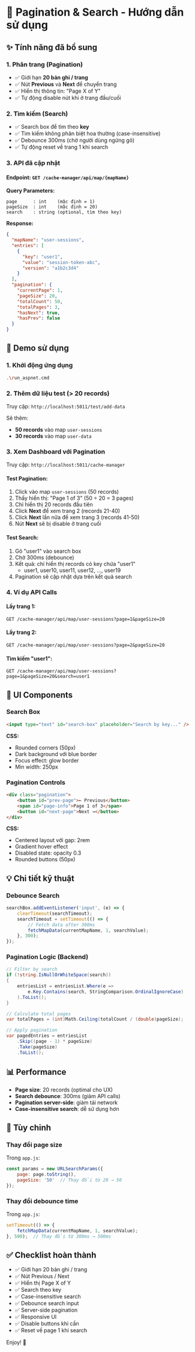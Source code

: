 # 📄 Pagination & Search - Hướng dẫn sử dụng

## ✨ Tính năng đã bổ sung

### 1. **Phân trang (Pagination)**
- ✅ Giới hạn **20 bản ghi / trang**
- ✅ Nút **Previous** và **Next** để chuyển trang
- ✅ Hiển thị thông tin: "Page X of Y"
- ✅ Tự động disable nút khi ở trang đầu/cuối

### 2. **Tìm kiếm (Search)**
- ✅ Search box để tìm theo **key**
- ✅ Tìm kiếm không phân biệt hoa thường (case-insensitive)
- ✅ Debounce 300ms (chờ người dùng ngừng gõ)
- ✅ Tự động reset về trang 1 khi search

### 3. **API đã cập nhật**

#### Endpoint: `GET /cache-manager/api/map/{mapName}`

**Query Parameters:**
```
page      : int    (mặc định = 1)
pageSize  : int    (mặc định = 20)
search    : string (optional, tìm theo key)
```

**Response:**
```json
{
  "mapName": "user-sessions",
  "entries": [
    {
      "key": "user1",
      "value": "session-token-abc",
      "version": "a1b2c3d4"
    }
  ],
  "pagination": {
    "currentPage": 1,
    "pageSize": 20,
    "totalCount": 50,
    "totalPages": 3,
    "hasNext": true,
    "hasPrev": false
  }
}
```

## 🎯 Demo sử dụng

### 1. Khởi động ứng dụng
```bash
.\run_aspnet.cmd
```

### 2. Thêm dữ liệu test (> 20 records)
Truy cập: `http://localhost:5011/test/add-data`

Sẽ thêm:
- **50 records** vào map `user-sessions`
- **30 records** vào map `user-data`

### 3. Xem Dashboard với Pagination
Truy cập: `http://localhost:5011/cache-manager`

#### Test Pagination:
1. Click vào map `user-sessions` (50 records)
2. Thấy hiển thị: "Page 1 of 3" (50 ÷ 20 = 3 pages)
3. Chỉ hiển thị 20 records đầu tiên
4. Click **Next** để xem trang 2 (records 21-40)
5. Click **Next** lần nữa để xem trang 3 (records 41-50)
6. Nút **Next** sẽ bị disable ở trang cuối

#### Test Search:
1. Gõ "user1" vào search box
2. Chờ 300ms (debounce)
3. Kết quả: chỉ hiển thị records có key chứa "user1"
   - user1, user10, user11, user12, ..., user19
4. Pagination sẽ cập nhật dựa trên kết quả search

### 4. Ví dụ API Calls

#### Lấy trang 1:
```
GET /cache-manager/api/map/user-sessions?page=1&pageSize=20
```

#### Lấy trang 2:
```
GET /cache-manager/api/map/user-sessions?page=2&pageSize=20
```

#### Tìm kiếm "user1":
```
GET /cache-manager/api/map/user-sessions?page=1&pageSize=20&search=user1
```

## 🎨 UI Components

### Search Box
```html
<input type="text" id="search-box" placeholder="Search by key..." />
```

**CSS:**
- Rounded corners (50px)
- Dark background với blue border
- Focus effect: glow border
- Min width: 250px

### Pagination Controls
```html
<div class="pagination">
    <button id="prev-page">← Previous</button>
    <span id="page-info">Page 1 of 3</span>
    <button id="next-page">Next →</button>
</div>
```

**CSS:**
- Centered layout với gap: 2rem
- Gradient hover effect
- Disabled state: opacity 0.3
- Rounded buttons (50px)

## 💡 Chi tiết kỹ thuật

### Debounce Search
```javascript
searchBox.addEventListener('input', (e) => {
    clearTimeout(searchTimeout);
    searchTimeout = setTimeout(() => {
        // Fetch data after 300ms
        fetchMapData(currentMapName, 1, searchValue);
    }, 300);
});
```

### Pagination Logic (Backend)
```csharp
// Filter by search
if (!string.IsNullOrWhiteSpace(search))
{
    entriesList = entriesList.Where(e =>
        e.Key.Contains(search, StringComparison.OrdinalIgnoreCase)
    ).ToList();
}

// Calculate total pages
var totalPages = (int)Math.Ceiling(totalCount / (double)pageSize);

// Apply pagination
var pagedEntries = entriesList
    .Skip((page - 1) * pageSize)
    .Take(pageSize)
    .ToList();
```

## 📊 Performance

- **Page size**: 20 records (optimal cho UX)
- **Search debounce**: 300ms (giảm API calls)
- **Pagination server-side**: giảm tải network
- **Case-insensitive search**: dễ sử dụng hơn

## 🔧 Tùy chỉnh

### Thay đổi page size
Trong `app.js`:
```javascript
const params = new URLSearchParams({
    page: page.toString(),
    pageSize: '50'  // Thay đổi từ 20 → 50
});
```

### Thay đổi debounce time
Trong `app.js`:
```javascript
setTimeout(() => {
    fetchMapData(currentMapName, 1, searchValue);
}, 500);  // Thay đổi từ 300ms → 500ms
```

## ✅ Checklist hoàn thành

- ✅ Giới hạn 20 bản ghi / trang
- ✅ Nút Previous / Next
- ✅ Hiển thị Page X of Y
- ✅ Search theo key
- ✅ Case-insensitive search
- ✅ Debounce search input
- ✅ Server-side pagination
- ✅ Responsive UI
- ✅ Disable buttons khi cần
- ✅ Reset về page 1 khi search

Enjoy! 🎉
